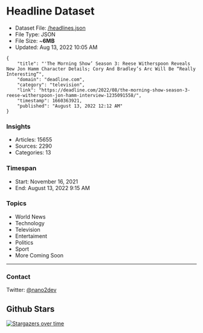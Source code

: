 # Headline Dataset

- Dataset File: [/headlines.json](https://raw.githubusercontent.com/fwd/news/master/headlines.json) 
- File Type: JSON
- File Size: ~**6MB**
- Updated: Aug 13, 2022 10:05 AM

```
{
    "title": "'The Morning Show’ Season 3: Reese Witherspoon Reveals New Jon Hamm Character Details; Cory And Bradley’s Arc Will Be “Really Interesting”",
    "domain": "deadline.com",
    "category": "television",
    "link": "https://deadline.com/2022/08/the-morning-show-season-3-reese-witherspoon-jon-hamm-interview-1235091558/",
    "timestamp": 1660363921,
    "published": "August 13, 2022 12:12 AM"
}
```

### Insights

- Articles: 15655
- Sources: 2290
- Categories: 13

### Timespan

- Start: November 16, 2021
- End: August 13, 2022 9:15 AM

### Topics

- World News
- Technology
- Television
- Entertaiment
- Politics
- Sport
- More Coming Soon

---

### Contact 

Twitter: [@nano2dev](https://twitter.com/nano2dev)

## Github Stars

[![Stargazers over time](https://starchart.cc/fwd/news.svg)](https://starchart.cc/fwd/news)
	